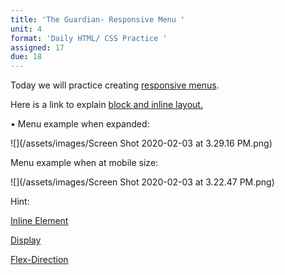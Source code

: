 ```yaml
---
title: 'The Guardian- Responsive Menu '
unit: 4
format: 'Daily HTML/ CSS Practice '
assigned: 17
due: 18
---
```

Today we will practice creating [responsive menus](https://drive.google.com/drive/folders/1WR3vxO9BU1glbIhwoMsH_D2GHIABVtgt). [](https://developer.mozilla.org/en-US/docs/Web/CSS/CSS_Flow_Layout/Block_and_Inline_Layout_in_Normal_Flow)

Here is a link to explain [block and inline layout.](https://developer.mozilla.org/en-US/docs/Web/CSS/CSS_Flow_Layout/Block_and_Inline_Layout_in_Normal_Flow)

• Menu example when expanded:

![](/assets/images/Screen Shot 2020-02-03 at 3.29.16 PM.png)

Menu example when at mobile size:

![](/assets/images/Screen Shot 2020-02-03 at 3.22.47 PM.png)

Hint:

[](https://developer.mozilla.org/en-US/docs/Web/CSS/CSS_Flow_Layout/Block_and_Inline_Layout_in_Normal_Flow)

[Inline Element](https://developer.mozilla.org/en-US/docs/Web/HTML/Inline_elements)

[Display](https://developer.mozilla.org/en-US/docs/Web/CSS/display)

[Flex-Direction](https://developer.mozilla.org/en-US/docs/Web/CSS/flex-direction)

